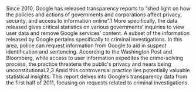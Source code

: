 Since 2010, Google has released transparency reports to “shed light on how the policies and actions of governments and corporations affect privacy, security, and access to information online”.1 More specifically, the data released gives critical statistics on various governments’ inquiries to view user data and remove Google services’ content. A subset of the information released by Google pertains specifically to criminal investigations. In this area, police can request information from Google to aid in suspect identification and sentencing. According to the Washington Post and Bloomberg, while access to user information expedites the crime-solving process, the practice threatens the public's privacy and nears being unconstitutional.2,3 Amid this controversial practice lies potentially valuable statistical insights. This report delves into Google’s transparency data from the first half of 2011, focusing on requests related to criminal investigations.
